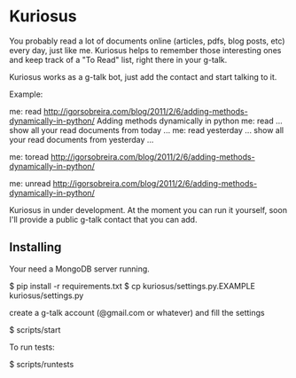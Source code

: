 Kuriosus
========

You probably read a lot of documents online (articles, pdfs, blog posts, etc) every 
day, just like me. Kuriosus helps to remember those interesting ones and keep track
of a "To Read" list, right there in your g-talk.

Kuriosus works as a g-talk bot, just add the contact and start talking to it.

Example:

  me: read http://igorsobreira.com/blog/2011/2/6/adding-methods-dynamically-in-python/ Adding methods dynamically in python
  me: read
    ... show all your read documents from today ...
  me: read yesterday
    ... show all your read documents from yesterday ...

  me: toread http://igorsobreira.com/blog/2011/2/6/adding-methods-dynamically-in-python/

  me: unread http://igorsobreira.com/blog/2011/2/6/adding-methods-dynamically-in-python/

Kuriosus in under development. At the moment you can run it yourself, soon I'll provide
a public g-talk contact that you can add.

Installing
----------

Your need a MongoDB server running.

  $ pip install -r requirements.txt
  $ cp kuriosus/settings.py.EXAMPLE kuriosus/settings.py

create a g-talk account (@gmail.com or whatever) and fill the settings

  $ scripts/start

To run tests:

  $ scripts/runtests